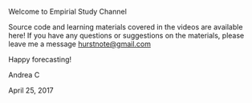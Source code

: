 Welcome to Empirial Study Channel

Source code and learning materials covered in the videos are available here!
If you have any questions or suggestions on the materials, please leave me a message hurstnote@gmail.com

Happy forecasting!

Andrea C

April 25, 2017
